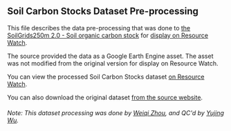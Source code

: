 ## Soil Carbon Stocks Dataset Pre-processing
This file describes the data pre-processing that was done to [the SoilGrids250m 2.0 - Soil organic carbon stock](http://isric.org/explore/soilgrids) for [display on Resource Watch](https://resourcewatch.org/data/explore/c5a62289-bdc8-4821-83f0-6f05e3d36bdc).

The source provided the data as a Google Earth Engine asset. The asset was not modified from the original version for display on Resource Watch.

You can view the processed Soil Carbon Stocks dataset [on Resource Watch](https://resourcewatch.org/data/explore/c5a62289-bdc8-4821-83f0-6f05e3d36bdc).

You can also download the original dataset [from the source website](https://files.isric.org/soilgrids/latest/data/soc/).

###### Note: This dataset processing was done by [Weiqi Zhou](https://www.wri.org/profile/weiqi-zhou), and QC'd by [Yujing Wu](https://www.wri.org/profile/yujing-wu).
